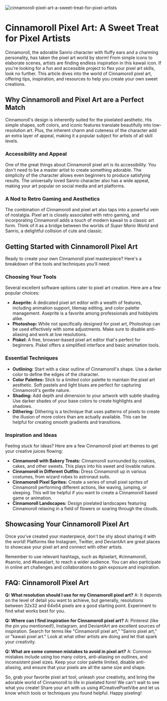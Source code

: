 ![cinnamoroll-pixel-art-a-sweet-treat-for-pixel-artists](https://images.pexels.com/photos/18069362/pexels-photo-18069362.png?auto=compress&cs=tinysrgb&fit=crop&h=627&w=1200)

# Cinnamoroll Pixel Art: A Sweet Treat for Pixel Artists

Cinnamoroll, the adorable Sanrio character with fluffy ears and a charming personality, has taken the pixel art world by storm! From simple icons to elaborate scenes, artists are finding endless inspiration in this kawaii icon. If you're looking for a fun and accessible project to flex your pixel art skills, look no further. This article dives into the world of Cinnamoroll pixel art, offering tips, inspiration, and resources to help you create your own sweet creations.

## Why Cinnamoroll and Pixel Art are a Perfect Match

Cinnamoroll's design is inherently suited for the pixelated aesthetic. His simple shapes, soft colors, and iconic features translate beautifully into low-resolution art. Plus, the inherent charm and cuteness of the character add an extra layer of appeal, making it a popular subject for artists of all skill levels.

### Accessibility and Appeal

One of the great things about Cinnamoroll pixel art is its accessibility. You don't need to be a master artist to create something adorable. The simplicity of the character allows even beginners to produce satisfying results. The universally loved Sanrio character also has a wide appeal, making your art popular on social media and art platforms.

### A Nod to Retro Gaming and Aesthetics

The combination of Cinnamoroll and pixel art also taps into a powerful vein of nostalgia. Pixel art is closely associated with retro gaming, and incorporating Cinnamoroll adds a touch of modern kawaii to a classic art form. Think of it as a bridge between the worlds of *Super Mario World* and Sanrio, a delightful collision of cute and classic.

## Getting Started with Cinnamoroll Pixel Art

Ready to create your own Cinnamoroll pixel masterpiece? Here's a breakdown of the tools and techniques you'll need:

### Choosing Your Tools

Several excellent software options cater to pixel art creation. Here are a few popular choices:

*   **Aseprite:** A dedicated pixel art editor with a wealth of features, including animation support, tilemap editing, and color palette management. Aseprite is a favorite among professionals and hobbyists alike.
*   **Photoshop:** While not specifically designed for pixel art, Photoshop can be used effectively with some adjustments. Make sure to disable anti-aliasing and work at low resolutions.
*   **Piskel:** A free, browser-based pixel art editor that's perfect for beginners. Piskel offers a simplified interface and basic animation tools.

### Essential Techniques

*   **Outlining:** Start with a clear outline of Cinnamoroll's shape. Use a darker color to define the edges of the character.
*   **Color Palettes:** Stick to a limited color palette to maintain the pixel art aesthetic. Soft pastels and light blues are perfect for capturing Cinnamoroll's gentle nature.
*   **Shading:** Add depth and dimension to your artwork with subtle shading. Use darker shades of your base colors to create highlights and shadows.
*   **Dithering:** Dithering is a technique that uses patterns of pixels to create the illusion of more colors than are actually available. This can be helpful for creating smooth gradients and transitions.

### Inspiration and Ideas

Feeling stuck for ideas? Here are a few Cinnamoroll pixel art themes to get your creative juices flowing:

*   **Cinnamoroll with Bakery Treats:** Cinnamoroll surrounded by cookies, cakes, and other sweets. This plays into his sweet and lovable nature.
*   **Cinnamoroll in Different Outfits:** Dress Cinnamoroll up in various costumes, from wizard robes to astronaut suits.
*   **Cinnamoroll Pixel Sprites:** Create a series of small pixel sprites of Cinnamoroll performing different actions, like waving, jumping, or sleeping. This will be helpful if you want to create a Cinnamoroll based game or animation.
*   **Cinnamoroll Landscapes:** Design pixelated landscapes featuring Cinnamoroll relaxing in a field of flowers or soaring through the clouds.

## Showcasing Your Cinnamoroll Pixel Art

Once you've created your masterpiece, don't be shy about sharing it with the world! Platforms like Instagram, Twitter, and DeviantArt are great places to showcase your pixel art and connect with other artists.

Remember to use relevant hashtags, such as #pixelart, #cinnamoroll, #sanrio, and #kawaiiart, to reach a wider audience. You can also participate in online art challenges and collaborations to gain exposure and inspiration.

## FAQ: Cinnamoroll Pixel Art

**Q: What resolution should I use for my Cinnamoroll pixel art?**
A: It depends on the level of detail you want to achieve, but generally, resolutions between 32x32 and 64x64 pixels are a good starting point. Experiment to find what works best for you.

**Q: Where can I find inspiration for Cinnamoroll pixel art?**
A: Pinterest (like the pin you mentioned!), Instagram, and DeviantArt are excellent sources of inspiration. Search for terms like "Cinnamoroll pixel art," "Sanrio pixel art," or "kawaii pixel art." Look at what other artists are doing and let that spark your creativity.

**Q: What are some common mistakes to avoid in pixel art?**
A: Common mistakes include using too many colors, anti-aliasing on outlines, and inconsistent pixel sizes. Keep your color palette limited, disable anti-aliasing, and ensure that your pixels are all the same size and shape.

So, grab your favorite pixel art tool, unleash your creativity, and bring the adorable world of Cinnamoroll to life in pixelated form! We can't wait to see what you create! Share your art with us using #CreativePixelVibe and let us know which tools or techniques you found helpful. Happy pixeling!
